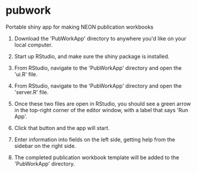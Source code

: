 # pubwork
Portable shiny app for making NEON publication workbooks

1. Download the 'PubWorkApp' directory to anywhere you'd like
on your local computer.

2. Start up RStudio, and make sure the shiny package is 
installed.

3. From RStudio, navigate to the 'PubWorkApp' directory and
open the 'ui.R' file.

3. From RStudio, navigate to the 'PubWorkApp' directory and
open the 'server.R' file.

4. Once these two files are open in RStudio, you should see 
a green arrow in the top-right corner of the editor window,
with a label that says 'Run App'.

5. Click that button and the app will start.

6. Enter information into fields on the left side, getting help
from the sidebar on the right side.

7. The completed publication workbook template will be added
to the 'PubWorkApp' directory.
